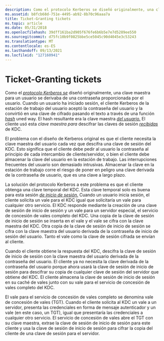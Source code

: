 ```yaml
---
description: Como el protocolo Kerberos se diseñó originalmente, una clave maestra para un usuario se derivaba de una contraseña proporcionada por el usuario.
ms.assetid: b8fcb68d-751e-4495-ab92-8b70c96aaa7a
title: Ticket-Granting tickets
ms.topic: article
ms.date: 05/31/2018
ms.openlocfilehash: 39dff161ba2d905f676fe6b6b5e7e7d5289ee550
ms.sourcegitcommit: d75fc10b9f0825bbe5ce5045c90d4045e3c53243
ms.translationtype: MT
ms.contentlocale: es-ES
ms.lasthandoff: 09/13/2021
ms.locfileid: "127160941"
---
```

# <a name="ticket-granting-tickets"></a>Ticket-Granting tickets

Como el [*protocolo Kerberos se*](../secgloss/k-gly.md) diseñó originalmente, una clave maestra para un usuario se derivaba de una contraseña proporcionada por el usuario. Cuando un usuario ha iniciado sesión, el cliente Kerberos de la estación de trabajo del usuario aceptó la contraseña del usuario y la convirtió en una clave de cifrado pasando el texto a través de una función [*hash*](../secgloss/h-gly.md) uned way. El hash resultante era la clave maestra [*del usuario.*](../secgloss/m-gly.md) El cliente usó esta *clave maestra para* descifrar las claves de sesión [*recibidas*](../secgloss/s-gly.md) de KDC.

El problema con el diseño de Kerberos original es que el cliente necesita la clave maestra del usuario cada vez que descifra una clave de sesión del KDC. Esto significa que el cliente debe pedir al usuario la contraseña al principio de cada intercambio de cliente/servidor, o bien el cliente debe almacenar la clave del usuario en la estación de trabajo. Las interrupciones frecuentes del usuario son demasiado intrusivas. Almacenar la clave en la estación de trabajo corre el riesgo de poner en peligro una clave derivada de la contraseña de usuario, que es una clave a largo plazo.

La solución del protocolo Kerberos a este problema es que el cliente obtenga una clave temporal del KDC. Esta clave temporal solo es buena para esta sesión [*de inicio de sesión.*](../secgloss/l-gly.md) Cuando un usuario inicia sesión, el cliente solicita un vale para el KDC igual que solicitaría un vale para cualquier otro servicio. El KDC responde mediante la creación de una clave de sesión de inicio de sesión y un vale para un servidor especial, el servicio de concesión de vales completo del KDC. Una copia de la clave de sesión de inicio de sesión se inserta en el vale y el vale se cifra con la clave maestra del KDC. Otra copia de la clave de sesión de inicio de sesión se cifra con la clave maestra del usuario derivada de la contraseña de inicio de sesión del usuario. Tanto el vale como la clave de sesión cifrada se envían al cliente.

Cuando el cliente obtiene la respuesta del KDC, descifra la clave de sesión de inicio de sesión con la clave maestra del usuario derivada de la contraseña del usuario. El cliente ya no necesita la clave derivada de la contraseña del usuario porque ahora usará la clave de sesión de inicio de sesión para descifrar su copia de cualquier clave de sesión del servidor que obtiene del KDC. El cliente almacena la clave de sesión de inicio de sesión en su caché de vales junto con su vale para el servicio de concesión de vales completo del KDC.

El vale para el servicio de concesión de vales completo se denomina vale de concesión de vales (TGT). Cuando el cliente solicita al KDC un vale [](../secgloss/c-gly.md) a un servidor, presenta las credenciales en forma de mensaje autenticador y un vale (en este caso, un TGT), igual que presentaría las credenciales a cualquier otro servicio. El servicio de concesión de vales abre el TGT con su clave maestra, extrae la clave de sesión de inicio de sesión para este cliente y usa la clave de sesión de inicio de sesión para cifrar la copia del cliente de una clave de sesión para el servidor.

 

 
